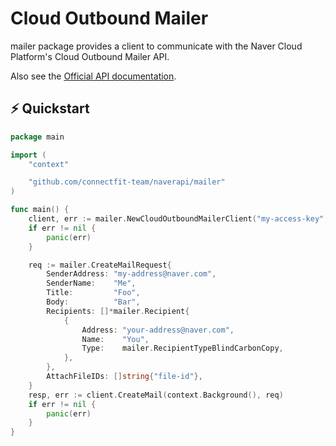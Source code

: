 # Cloud Outbound Mailer

mailer package provides a client to communicate with the Naver Cloud Platform's Cloud Outbound Mailer API.

Also see the [Official API documentation](https://api.ncloud-docs.com/docs/ai-application-service-cloudoutboundmailer).

## ⚡️ Quickstart

```Go
package main

import (
	"context"

	"github.com/connectfit-team/naverapi/mailer"
)

func main() {
	client, err := mailer.NewCloudOutboundMailerClient("my-access-key", "my-secret-key", nil)
	if err != nil {
		panic(err)
	}

	req := mailer.CreateMailRequest{
		SenderAddress: "my-address@naver.com",
		SenderName:    "Me",
		Title:         "Foo",
		Body:          "Bar",
		Recipients: []*mailer.Recipient{
			{
				Address: "your-address@naver.com",
				Name:    "You",
				Type:    mailer.RecipientTypeBlindCarbonCopy,
			},
		},
		AttachFileIDs: []string{"file-id"},
	}
	resp, err := client.CreateMail(context.Background(), req)
	if err != nil {
		panic(err)
	}
}

```
